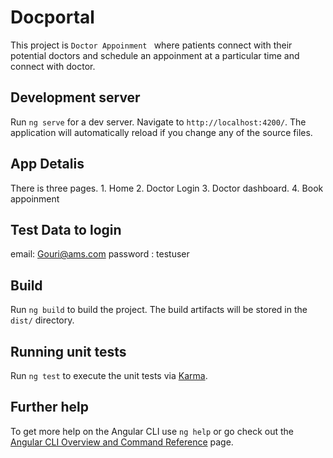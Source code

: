 # Docportal

This project is `Doctor Appoinment ` where patients connect with their potential doctors and schedule an appoinment at a particular time and connect with doctor.


## Development server

Run `ng serve` for a dev server. Navigate to `http://localhost:4200/`. The application will automatically reload if you change any of the source files.

## App Detalis

There is three pages.
    1. Home
    2. Doctor Login
    3. Doctor dashboard.
    4. Book appoinment 

## Test Data to login

email: Gouri@ams.com
password : testuser


## Build

Run `ng build` to build the project. The build artifacts will be stored in the `dist/` directory.

## Running unit tests

Run `ng test` to execute the unit tests via [Karma](https://karma-runner.github.io).


## Further help

To get more help on the Angular CLI use `ng help` or go check out the [Angular CLI Overview and Command Reference](https://angular.io/cli) page.
